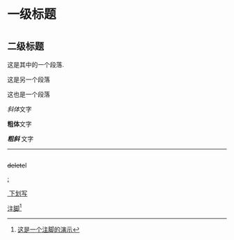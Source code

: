#

# 一级标题

#

## 	二级标题



这是其中的一个段落. 

这是另一个段落



这也是一个段落



*斜体*文字

**粗体**文字

***粗斜*** 文字

***

~~~~:

~~~~

~~delete~~l

<u><u/>:

​	<u>下划写</u>

注脚[^demo] 

























[^demo]: 这是一个注脚的演示




















